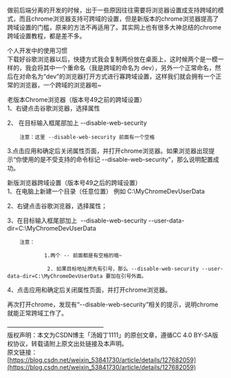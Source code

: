做前后端分离的开发的时候，出于一些原因往往需要将浏览器设置成支持跨域的模式，而且chrome浏览器支持可跨域的设置，但是新版本的chrome浏览器提高了跨域设置的门槛，原来的方法不再适用了。其实网上也有很多大神总结的chrome跨域设置教程，都是差不多。

个人开发中的使用习惯<br />下载好谷歌浏览器以后，快捷方式我会复制两份放在桌面上，这时候两个是一模一样的，我会将其中一个重命名（我是跨域的命名为 dev），另外一个正常命名，然后在对命名为“dev”的浏览器打开方式进行寡跨域设置，这样我们就会拥有一个正常的浏览器，一个跨域的浏览器啦~

老版本Chrome浏览器（版本号49之前的跨域设置）<br />1、右键点击谷歌浏览器，选择属性

2、 在目标输入框尾部加上 --disable-web-security

```
    注意：这里 --disable-web-security 前面有一个空格
```

3.点击应用和确定后关闭属性页面，并打开chrome浏览器。如果浏览器出现提示“你使用的是不受支持的命令标记 --disable-web-security”，那么说明配置成功。

新版浏览器跨域设置（版本号49之后的跨域设置）<br />1、在电脑上新建一个目录（任意位置） 例如 C:\MyChromeDevUserData

2、右键点击谷歌浏览器，选择属性；

3、在目标输入框尾部加上  --disable-web-security --user-data-dir=C:\MyChromeDevUserData

```
    注意：

            1.两个 -- 前面都是有空格的哦~

             2. 如果目标地址原先有引号，那么 --disable-web-security --user-data-dir=C:\MyChromeDevUserData 要加在引号外面。
```

4、点击应用和确定后关闭属性页面，并打开chrome浏览器。

再次打开chrome，发现有“--disable-web-security”相关的提示，说明chrome就能正常跨域工作了。

————————————————<br />版权声明：本文为CSDN博主「汤姆丁1111」的原创文章，遵循CC 4.0 BY-SA版权协议，转载请附上原文出处链接及本声明。<br />原文链接：[https://blog.csdn.net/weixin_53841730/article/details/127682059](https://blog.csdn.net/weixin_53841730/article/details/127682059)
